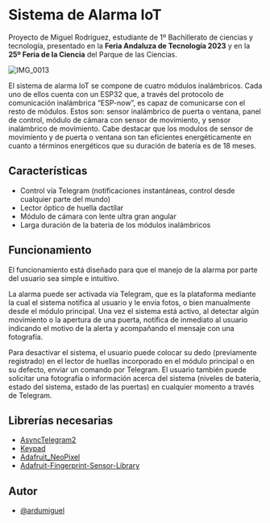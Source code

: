 # Sistema de Alarma IoT


Proyecto de Miguel Rodríguez, estudiante de 1º Bachillerato de ciencias y tecnología, presentado en la **Feria Andaluza de Tecnología 2023** y en la **25º Feria de la Ciencia** del Parque de las Ciencias.

![IMG_0013](https://github.com/ardumiguel/sistemadealarmaiot/assets/133792399/d6731c86-4e20-4939-97ae-ad4bdeb8afc9)

El sistema de alarma IoT se compone de cuatro módulos inalámbricos. Cada uno de ellos cuenta con un ESP32 que, a través del protocolo de comunicación inalámbrica “ESP-now”, es capaz de comunicarse con el resto de módulos. Estos son: sensor inalámbrico de puerta o ventana, panel de control, módulo de cámara con sensor de movimiento, y sensor inalámbrico de movimiento. Cabe destacar que los modulos de sensor de movimiento y de puerta o ventana son tan eficientes energéticamente en cuanto a términos energéticos que su duración de batería es de 18 meses.


## Características

- Control vía Telegram (notificaciones instantáneas, control desde cualquier parte del mundo)
- Lector óptico de huella dactilar
- Módulo de cámara con lente ultra gran angular
- Larga duración de la bateria de los módulos inalámbricos


## Funcionamiento
El funcionamiento está diseñado para que el manejo de la alarma por parte del usuario sea simple e intuitivo.

La alarma puede ser activada vía Telegram, que es la plataforma mediante la cual el sistema notifica al usuario y le envía fotos, o bien manualmente desde el módulo principal. Una vez el sistema está activo, al detectar algún movimiento o la apertura de una puerta, notifica de inmediato al usuario indicando el motivo de la alerta y acompañando el mensaje con una fotografía. 

Para desactivar el sistema, el usuario puede colocar su dedo (previamente registrado) en el lector de huellas incorporado en el módulo principal o en su defecto, enviar un comando por Telegram. El usuario también puede solicitar una fotografía o información acerca del sistema (niveles de batería, estado del sistema, estado de las puertas) en cualquier momento a través de Telegram.
## Librerías necesarias

- [AsyncTelegram2](https://github.com/cotestatnt/AsyncTelegram2)
- [Keypad](https://github.com/Chris--A/Keypad)
- [Adafruit_NeoPixel](https://github.com/adafruit/Adafruit_NeoPixel)
- [Adafruit-Fingerprint-Sensor-Library](https://github.com/adafruit/Adafruit-Fingerprint-Sensor-Library)


## Autor

- [@ardumiguel](https://github.com/ardumiguel)

